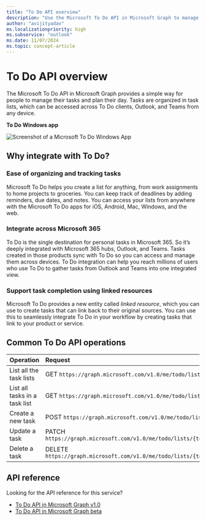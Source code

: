```yaml
---
title: "To Do API overview"
description: "Use the Microsoft To Do API in Microsoft Graph to manage tasks and plan your day. Tasks are organized in task lists accessed across To Do clients, Outlook, and Teams."
author: "avijityadav"
ms.localizationpriority: high
ms.subservice: "outlook"
ms.date: 11/07/2024
ms.topic: concept-article
---
```


# To Do API overview

The Microsoft To Do API in Microsoft Graph provides a simple way for people to manage their tasks and plan their day. Tasks are organized in task lists, which can be accessed across To Do clients, Outlook, and Teams from any device.

**To Do Windows app**

![Screenshot of a Microsoft To Do Windows App](./images/todo-windows-app.png "Image of Microsoft To Do Windows App")

## Why integrate with To Do?

### Ease of organizing and tracking tasks
Microsoft To Do helps you create a list for anything, from work assignments to home projects to groceries. You can keep track of deadlines by adding reminders, due dates, and notes. You can access your lists from anywhere with the Microsoft To Do apps for iOS, Android, Mac, Windows, and the web. 

### Integrate across Microsoft 365
To Do is the single destination for personal tasks in Microsoft 365. So it’s deeply integrated with Microsoft 365 hubs, Outlook, and Teams. Tasks created in those products sync with To Do so you can access and manage them across devices. To Do integration can help you reach millions of users who use To Do to gather tasks from Outlook and Teams into one integrated view.  

### Support task completion using linked resources
Microsoft To Do provides a new entity called _linked resource_, which you can use to create tasks that can link back to their original sources. You can use this to seamlessly integrate To Do in your workflow by creating tasks that link to your product or service. 

## Common To Do API operations

|Operation|Request|
|:--------|:--|
| List all the task lists | GET `https://graph.microsoft.com/v1.0/me/todo/lists` |
| List all tasks in a task list | GET `https://graph.microsoft.com/v1.0/me/todo/lists/{todoTaskListId}/tasks` |
| Create a new task | POST `https://graph.microsoft.com/v1.0/me/todo/lists/{todoTaskListId}/tasks` |
| Update a task | PATCH `https://graph.microsoft.com/v1.0/me/todo/lists/{todoTaskListId}/tasks/{todoTaskId}` |
| Delete a task | DELETE `https://graph.microsoft.com/v1.0/me/todo/lists/{todoTaskListId}/tasks/{todoTaskId}` |

## API reference

Looking for the API reference for this service?

- [To Do API in Microsoft Graph v1.0](/graph/api/resources/todo-overview?view=graph-rest-1.0&preserve-view=true)
- [To Do API in Microsoft Graph beta](/graph/api/resources/todo-overview?view=graph-rest-beta&preserve-view=true)
